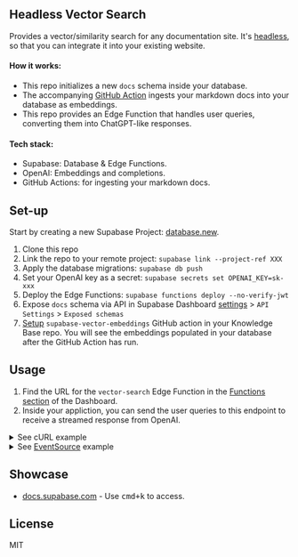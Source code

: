 ## Headless Vector Search

Provides a vector/similarity search for any documentation site. It's [headless](https://en.wikipedia.org/wiki/Headless_software), so that you can integrate it into your existing website.

#### How it works:

- This repo initializes a new `docs` schema inside your database.
- The accompanying [GitHub Action](https://github.com/supabase/supabase-vector-embeddings-github-action) ingests your markdown docs into your database as embeddings.
- This repo provides an Edge Function that handles user queries, converting them into ChatGPT-like responses.

#### Tech stack:

- Supabase: Database & Edge Functions.
- OpenAI: Embeddings and completions.
- GitHub Actions: for ingesting your markdown docs.

## Set-up

Start by creating a new Supabase Project: [database.new](https://database.new).

1. Clone this repo 
2. Link the repo to your remote project: `supabase link --project-ref XXX`
3. Apply the database migrations: `supabase db push`
4. Set your OpenAI key as a secret: `supabase secrets set OPENAI_KEY=sk-xxx`
5. Deploy the Edge Functions: `supabase functions deploy --no-verify-jwt`
6. Expose `docs` schema via API in Supabase Dashboard [settings](https://app.supabase.com/project/_/settings/api) > `API Settings` > `Exposed schemas`
7. [Setup](https://github.com/supabase/supabase-vector-embeddings-github-action#use) `supabase-vector-embeddings` GitHub action in your Knowledge Base repo. You will see the embeddings populated in your database after the GitHub Action has run.

## Usage

1. Find the URL for the `vector-search` Edge Function in the [Functions section](https://app.supabase.com/project/_/functions) of the Dashboard.
2. Inside your appliction, you can send the user queries to this endpoint to receive a streamed response from OpenAI.

<details>
 <summary>See cURL example</summary>

```bash
 curl -i --location --request GET 'https://your-project-ref.functions.supabase.co/functions/v1/vector-search?query=What%27s+Supabase%3F'
```

</details>

<details>
 <summary>See <a href="https://developer.mozilla.org/en-US/docs/Web/API/EventSource">EventSource</a> example</summary>


```ts
const onSubmit = (e: Event) => {
  e.preventDefault()
  answer.value = ""
  isLoading.value = true

  const query = new URLSearchParams({ query: inputRef.current!.value })
  const projectUrl = `https://your-project-ref.functions.supabase.co/functions/v1/vector-search`
  const queryURL = `${projectURL}/${query}`
  const eventSource = new EventSource(queryURL)

  eventSource.addEventListener("error", (err) => {
    isLoading.value = false
    console.error(err)
  })
  
  eventSource.addEventListener("message", (e: MessageEvent) => {
    isLoading.value = false

    if (e.data === "[DONE]") {
      eventSource.close()
      return
    }

    const completionResponse: CreateCompletionResponse = JSON.parse(e.data)
    const text = completionResponse.choices[0].text

    answer.value += text
  });

  isLoading.value = true
}
```

</details>


## Showcase

- [docs.supabase.com](https://supabase.com/docs) - Use <kbd>cmd+k</kbd> to access.

## License

MIT
